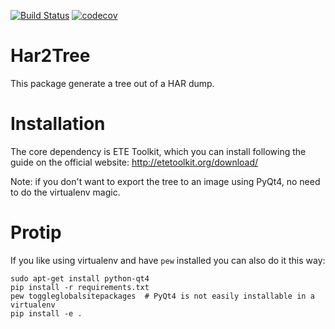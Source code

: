 [![Build Status](https://travis-ci.org/viper-framework/har2tree.svg?branch=master)](https://travis-ci.org/viper-framework/har2tree)
[![codecov](https://codecov.io/gh/viper-framework/har2tree/branch/master/graph/badge.svg)](https://codecov.io/gh/viper-framework/har2tree)

Har2Tree
========


This package generate a tree out of a HAR dump.


Installation
============

The core dependency is ETE Toolkit, which you can install following the guide
on the official website: http://etetoolkit.org/download/

Note: if you don't want to export the tree to an image using PyQt4, no need to do the
virtualenv magic.

Protip
======

If you like using virtualenv and have `pew` installed you can also do it this way:

```
sudo apt-get install python-qt4
pip install -r requirements.txt
pew toggleglobalsitepackages  # PyQt4 is not easily installable in a virtualenv
pip install -e .
```

